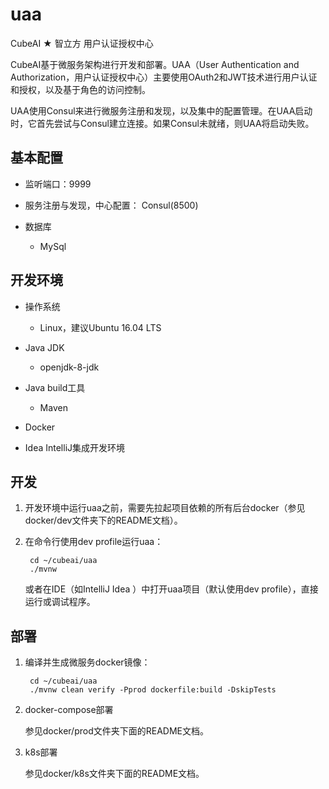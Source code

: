 # uaa

CubeAI ★ 智立方 用户认证授权中心

CubeAI基于微服务架构进行开发和部署。UAA（User Authentication and Authorization，用户认证授权中心）主要使用OAuth2和JWT技术进行用户认证和授权，以及基于角色的访问控制。

UAA使用Consul来进行微服务注册和发现，以及集中的配置管理。在UAA启动时，它首先尝试与Consul建立连接。如果Consul未就绪，则UAA将启动失败。

## 基本配置

- 监听端口：9999

- 服务注册与发现，中心配置： Consul(8500)

- 数据库

    - MySql
    
## 开发环境


- 操作系统

    - Linux，建议Ubuntu 16.04 LTS
    
- Java JDK

    - openjdk-8-jdk

    
- Java build工具

    - Maven
        
- Docker

- Idea IntelliJ集成开发环境
            

## 开发

1. 开发环境中运行uaa之前，需要先拉起项目依赖的所有后台docker（参见docker/dev文件夹下的README文档）。

2. 在命令行使用dev profile运行uaa：

        cd ~/cubeai/uaa
        ./mvnw
        
   或者在IDE（如IntelliJ Idea ）中打开uaa项目（默认使用dev profile），直接运行或调试程序。
   

## 部署

1. 编译并生成微服务docker镜像：

        cd ~/cubeai/uaa
        ./mvnw clean verify -Pprod dockerfile:build -DskipTests
        
2. docker-compose部署

    参见docker/prod文件夹下面的README文档。

3. k8s部署

    参见docker/k8s文件夹下面的README文档。

